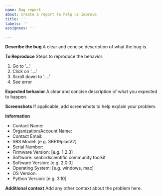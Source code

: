 ```yaml
---
name: Bug report
about: Create a report to help us improve
title: ''
labels: ''
assignees: ''

---
```


**Describe the bug**
A clear and concise description of what the bug is.

**To Reproduce**
Steps to reproduce the behavior:
1. Go to '...'
2. Click on '....'
3. Scroll down to '....'
4. See error

**Expected behavior**
A clear and concise description of what you expected to happen.

**Screenshots**
If applicable, add screenshots to help explain your problem.

**Information**
- Contact Name:
- Organization/Account Name:
- Contact Email:
- SBS Model: [e.g. SBE19plusV2]
- Serial Number:
- Firmware Version: [e.g. 1.2.3]
- Software: seabirdscientific community toolkit
- Software Version: [e.g. 2.0.0]
- Operating System: [e.g. windows, mac]
- OS Version:
- Python Version: [e.g. 3.10]

**Additional context**
Add any other context about the problem here.
